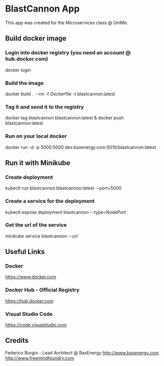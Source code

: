 # BlastCannon App
This app was created for the Microservices class @ UniMe.

## Build docker image
### Login into docker registry (you need an account @ hub.docker.com)
docker login

### Build the image
docker build . --rm -f Dockerfile -t blastcannon:latest

### Tag it and send it to the registry
docker tag blastcannon blastcannon:latest & docker push blastcannon:latest

### Run on your local docker
docker run -d -p 5000:5000 dev.baxenergy.com:5010/blastcannon:latest

## Run it with Minikube
### Create deployment
kubectl run blastcannon blastcannon:latest --port=5000

### Create a service for the deployment
kubectl expose deployment blastcannon --type=NodePort

### Get the url of the service
minikube service blastcannon --url


## Useful Links
### Docker
https://www.docker.com

### Docker Hub - Official Registry
https://hub.docker.com

### Visual Studio Code
https://code.visualstudio.com

## Credits
Federico Burgio - Lead Architect @ BaxEnergy
http://www.baxenergy.com
http://www.freemindfoundry.com